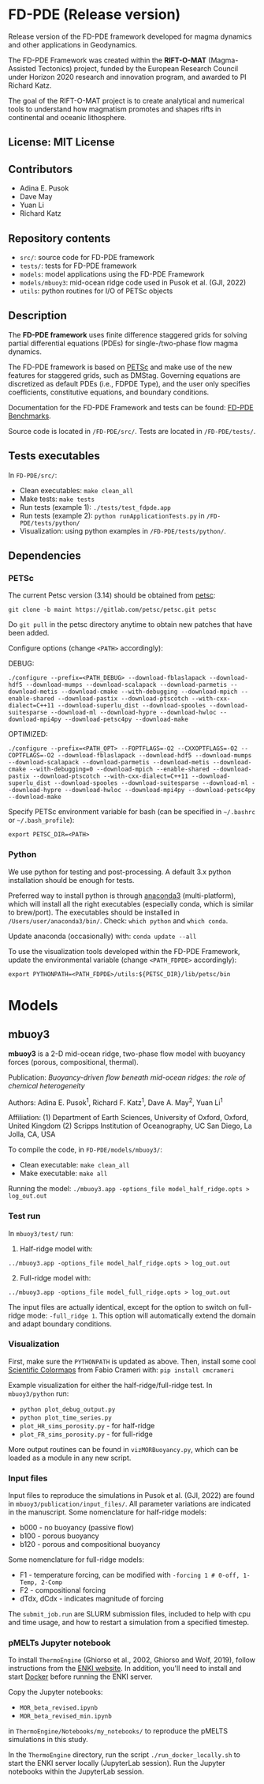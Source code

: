 # FD-PDE (Release version)
Release version of the FD-PDE framework developed for magma dynamics and other applications in Geodynamics.

The FD-PDE Framework was created within the **RIFT-O-MAT** (Magma-Assisted Tectonics) project, funded by the European Research Council under Horizon 2020 research and innovation program, and awarded to PI Richard Katz.

The goal of the RIFT-O-MAT project is to create analytical and numerical tools to understand how magmatism promotes and shapes rifts in continental and oceanic lithosphere.

## License: MIT License

## Contributors
- Adina E. Pusok
- Dave May
- Yuan Li
- Richard Katz

## Repository contents
- `src/`: source code for FD-PDE framework
- `tests/`: tests for FD-PDE framework
- `models`: model applications using the FD-PDE Framework
- `models/mbuoy3`: mid-ocean ridge code used in Pusok et al. (GJI, 2022)
- `utils`: python routines for I/O of PETSc objects

## Description
The **FD-PDE framework** uses finite difference staggered grids for solving partial differential equations (PDEs) for single-/two-phase flow magma dynamics. 

The FD-PDE framework is based on [PETSc](https://petsc.org/release/) and make use of the new features for staggered grids, such as DMStag. Governing equations are discretized as default PDEs (i.e., FDPDE Type), and the user only specifies coefficients, constitutive equations, and boundary conditions. 

Documentation for the FD-PDE Framework and tests can be found: [FD-PDE Benchmarks](https://drive.google.com/file/d/137Dtu2ykuf7zL_C8NnR_8sGFxV8qRWOw/view?usp=sharing).

Source code is located in `/FD-PDE/src/`.
Tests are located in `/FD-PDE/tests/`.

## Tests executables
In `FD-PDE/src/`:
- Clean executables: `make clean_all`
- Make tests: `make tests`
- Run tests (example 1): `./tests/test_fdpde.app`
- Run tests (example 2): `python runApplicationTests.py` in `/FD-PDE/tests/python/`
- Visualization: using python examples in `/FD-PDE/tests/python/`.

## Dependencies
### PETSc
The current Petsc version (3.14) should be obtained from [petsc](https://gitlab.com/petsc/petsc.git):

`git clone -b maint https://gitlab.com/petsc/petsc.git petsc`

Do `git pull` in the petsc directory anytime to obtain new patches that have been added.

Configure options (change `<PATH>` accordingly):

DEBUG:

`./configure --prefix=<PATH_DEBUG> --download-fblaslapack --download-hdf5 --download-mumps --download-scalapack --download-parmetis --download-metis --download-cmake --with-debugging --download-mpich --enable-shared --download-pastix --download-ptscotch --with-cxx-dialect=C++11 --download-superlu_dist --download-spooles --download-suitesparse --download-ml --download-hypre --download-hwloc --download-mpi4py --download-petsc4py --download-make`

OPTIMIZED:

`./configure --prefix=<PATH_OPT> --FOPTFLAGS=-O2 --CXXOPTFLAGS=-O2 --COPTFLAGS=-O2 --download-fblaslapack --download-hdf5 --download-mumps --download-scalapack --download-parmetis --download-metis --download-cmake --with-debugging=0 --download-mpich --enable-shared --download-pastix --download-ptscotch --with-cxx-dialect=C++11 --download-superlu_dist --download-spooles --download-suitesparse --download-ml --download-hypre --download-hwloc --download-mpi4py --download-petsc4py --download-make`

Specify PETSc environment variable for bash (can be specified in `~/.bashrc` or `~/.bash_profile`):

`export PETSC_DIR=<PATH>`

### Python

We use python for testing and post-processing. A default 3.x python installation should be enough for tests.

Preferred way to install python is through [anaconda3](https://www.anaconda.com) (multi-platform), which will install all the right executables (especially conda, which is similar to brew/port). The executables should be installed in `/Users/user/anaconda3/bin/`. Check: `which python`
and `which conda`.

Update anaconda (occasionally) with: `conda update --all`

To use the visualization tools developed within the FD-PDE Framework, update the environmental variable (change `<PATH_FDPDE>` accordingly):

`export PYTHONPATH=<PATH_FDPDE>/utils:${PETSC_DIR}/lib/petsc/bin`

# Models
## mbuoy3
**mbuoy3** is a 2-D mid-ocean ridge, two-phase flow model with buoyancy forces (porous, compositional, thermal). 

Publication: *Buoyancy-driven flow beneath mid-ocean ridges: the role of chemical heterogeneity*

Authors: Adina E. Pusok<sup>1</sup>, Richard F. Katz<sup>1</sup>, Dave A. May<sup>2</sup>, Yuan Li<sup>1</sup>

Affiliation: 
(1) Department of Earth Sciences, University of Oxford, Oxford, United Kingdom
(2) Scripps Institution of Oceanography, UC San Diego, La Jolla, CA, USA

To compile the code, in `FD-PDE/models/mbuoy3/`:
- Clean executable: `make clean_all`
- Make executable: `make all`

Running the model: `./mbuoy3.app -options_file model_half_ridge.opts > log_out.out`

### Test run
In `mbuoy3/test/` run:

1. Half-ridge model with:

`../mbuoy3.app -options_file model_half_ridge.opts > log_out.out`

2. Full-ridge model with:

`../mbuoy3.app -options_file model_full_ridge.opts > log_out.out`

The input files are actually identical, except for the option to switch on full-ridge mode: `-full_ridge 1`. This option will automatically extend the domain and adapt boundary conditions. 

### Visualization

First, make sure the `PYTHONPATH` is updated as above. Then, install some cool [Scientific Colormaps](https://www.fabiocrameri.ch/colourmaps/) from Fabio Crameri with:
`pip install cmcrameri`

Example visualization for either the half-ridge/full-ridge test. In `mbuoy3/python` run:
* `python plot_debug_output.py`
* `python plot_time_series.py`
* `plot_HR_sims_porosity.py` - for half-ridge
* `plot_FR_sims_porosity.py` - for full-ridge

More output routines can be found in `vizMORBuoyancy.py`, which can be loaded as a module in any new script.

### Input files
Input files to reproduce the simulations in Pusok et al. (GJI, 2022) are found in `mbuoy3/publication/input_files/`. All parameter variations are indicated in the manuscript. Some nomenclature for half-ridge models:
* b000 - no buoyancy (passive flow)
* b100 - porous buoyancy
* b120 - porous and compositional buoyancy

Some nomenclature for full-ridge models:
* F1 - temperature forcing, can be modified with `-forcing 1 # 0-off, 1-Temp, 2-Comp`
* F2 - compositional forcing
* dTdx, dCdx - indicates magnitude of forcing
 
The `submit_job.run` are SLURM submission files, included to help with cpu and time usage, and how to restart a simulation from a specified timestep.

### pMELTs Jupyter notebook

To install `ThermoEngine` (Ghiorso et al., 2002, Ghiorso and Wolf, 2019), follow instructions from the [ENKI website](https://enki-portal.gitlab.io/ThermoEngine/index.html). In addition, you'll need to install and start [Docker](https://docs.docker.com) before running the ENKI server.

Copy the Jupyter notebooks:
* `MOR_beta_revised.ipynb`
* `MOR_beta_revised_min.ipynb`

in `ThermoEngine/Notebooks/my_notebooks/` to reproduce the pMELTS simulations in this study.

In the `ThermoEngine` directory, run the script `./run_docker_locally.sh` to start the ENKI server locally (JupyterLab session). Run the Jupyter notebooks within the JupyterLab session.





